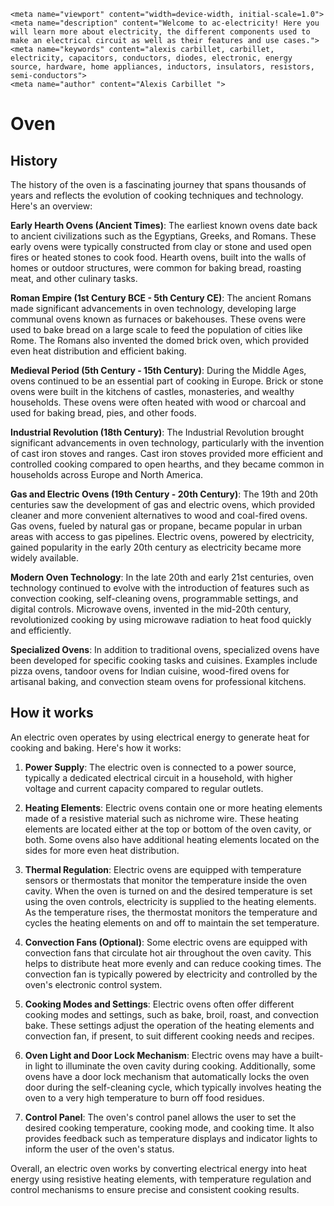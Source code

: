     <meta name="viewport" content="width=device-width, initial-scale=1.0">
    <meta name="description" content="Welcome to ac-electricity! Here you will learn more about electricity, the different components used to make an electrical circuit as well as their features and use cases.">
    <meta name="keywords" content="alexis carbillet, carbillet, electricity, capacitors, conductors, diodes, electronic, energy source, hardware, home appliances, inductors, insulators, resistors, semi-conductors">
    <meta name="author" content="Alexis Carbillet ">
</head>

# Oven

## History

The history of the oven is a fascinating journey that spans thousands of years and reflects the evolution of cooking techniques and technology. Here's an overview:

**Early Hearth Ovens (Ancient Times)**: The earliest known ovens date back to ancient civilizations such as the Egyptians, Greeks, and Romans. These early ovens were typically constructed from clay or stone and used open fires or heated stones to cook food. Hearth ovens, built into the walls of homes or outdoor structures, were common for baking bread, roasting meat, and other culinary tasks.

**Roman Empire (1st Century BCE - 5th Century CE)**: The ancient Romans made significant advancements in oven technology, developing large communal ovens known as furnaces or bakehouses. These ovens were used to bake bread on a large scale to feed the population of cities like Rome. The Romans also invented the domed brick oven, which provided even heat distribution and efficient baking.

**Medieval Period (5th Century - 15th Century)**: During the Middle Ages, ovens continued to be an essential part of cooking in Europe. Brick or stone ovens were built in the kitchens of castles, monasteries, and wealthy households. These ovens were often heated with wood or charcoal and used for baking bread, pies, and other foods.

**Industrial Revolution (18th Century)**: The Industrial Revolution brought significant advancements in oven technology, particularly with the invention of cast iron stoves and ranges. Cast iron stoves provided more efficient and controlled cooking compared to open hearths, and they became common in households across Europe and North America.

**Gas and Electric Ovens (19th Century - 20th Century)**: The 19th and 20th centuries saw the development of gas and electric ovens, which provided cleaner and more convenient alternatives to wood and coal-fired ovens. Gas ovens, fueled by natural gas or propane, became popular in urban areas with access to gas pipelines. Electric ovens, powered by electricity, gained popularity in the early 20th century as electricity became more widely available.

**Modern Oven Technology**: In the late 20th and early 21st centuries, oven technology continued to evolve with the introduction of features such as convection cooking, self-cleaning ovens, programmable settings, and digital controls. Microwave ovens, invented in the mid-20th century, revolutionized cooking by using microwave radiation to heat food quickly and efficiently.

**Specialized Ovens**: In addition to traditional ovens, specialized ovens have been developed for specific cooking tasks and cuisines. Examples include pizza ovens, tandoor ovens for Indian cuisine, wood-fired ovens for artisanal baking, and convection steam ovens for professional kitchens.

## How it works

An electric oven operates by using electrical energy to generate heat for cooking and baking. Here's how it works:

1. **Power Supply**: The electric oven is connected to a power source, typically a dedicated electrical circuit in a household, with higher voltage and current capacity compared to regular outlets.

2. **Heating Elements**: Electric ovens contain one or more heating elements made of a resistive material such as nichrome wire. These heating elements are located either at the top or bottom of the oven cavity, or both. Some ovens also have additional heating elements located on the sides for more even heat distribution.

3. **Thermal Regulation**: Electric ovens are equipped with temperature sensors or thermostats that monitor the temperature inside the oven cavity. When the oven is turned on and the desired temperature is set using the oven controls, electricity is supplied to the heating elements. As the temperature rises, the thermostat monitors the temperature and cycles the heating elements on and off to maintain the set temperature.

4. **Convection Fans (Optional)**: Some electric ovens are equipped with convection fans that circulate hot air throughout the oven cavity. This helps to distribute heat more evenly and can reduce cooking times. The convection fan is typically powered by electricity and controlled by the oven's electronic control system.

5. **Cooking Modes and Settings**: Electric ovens often offer different cooking modes and settings, such as bake, broil, roast, and convection bake. These settings adjust the operation of the heating elements and convection fan, if present, to suit different cooking needs and recipes.

6. **Oven Light and Door Lock Mechanism**: Electric ovens may have a built-in light to illuminate the oven cavity during cooking. Additionally, some ovens have a door lock mechanism that automatically locks the oven door during the self-cleaning cycle, which typically involves heating the oven to a very high temperature to burn off food residues.

7. **Control Panel**: The oven's control panel allows the user to set the desired cooking temperature, cooking mode, and cooking time. It also provides feedback such as temperature displays and indicator lights to inform the user of the oven's status.

Overall, an electric oven works by converting electrical energy into heat energy using resistive heating elements, with temperature regulation and control mechanisms to ensure precise and consistent cooking results.